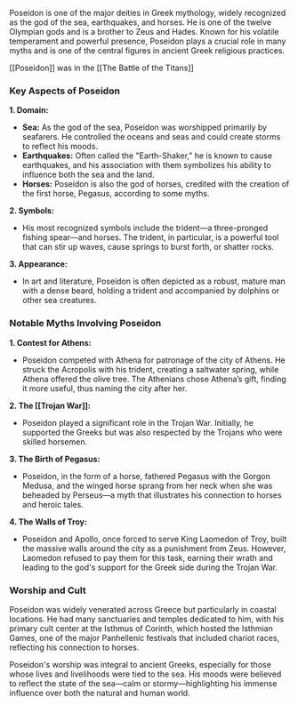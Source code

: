 Poseidon is one of the major deities in Greek mythology, widely recognized as the god of the sea, earthquakes, and horses. He is one of the twelve Olympian gods and is a brother to Zeus and Hades. Known for his volatile temperament and powerful presence, Poseidon plays a crucial role in many myths and is one of the central figures in ancient Greek religious practices.

[[Poseidon]] was in the [[The Battle of the Titans]]

### Key Aspects of Poseidon

**1. Domain:**
   - **Sea:** As the god of the sea, Poseidon was worshipped primarily by seafarers. He controlled the oceans and seas and could create storms to reflect his moods.
   - **Earthquakes:** Often called the "Earth-Shaker," he is known to cause earthquakes, and his association with them symbolizes his ability to influence both the sea and the land.
   - **Horses:** Poseidon is also the god of horses, credited with the creation of the first horse, Pegasus, according to some myths.

**2. Symbols:**
   - His most recognized symbols include the trident—a three-pronged fishing spear—and horses. The trident, in particular, is a powerful tool that can stir up waves, cause springs to burst forth, or shatter rocks.

**3. Appearance:**
   - In art and literature, Poseidon is often depicted as a robust, mature man with a dense beard, holding a trident and accompanied by dolphins or other sea creatures.

### Notable Myths Involving Poseidon

**1. Contest for Athens:**
   - Poseidon competed with Athena for patronage of the city of Athens. He struck the Acropolis with his trident, creating a saltwater spring, while Athena offered the olive tree. The Athenians chose Athena’s gift, finding it more useful, thus naming the city after her.

**2. The [[Trojan War]]:**
   - Poseidon played a significant role in the Trojan War. Initially, he supported the Greeks but was also respected by the Trojans who were skilled horsemen.

**3. The Birth of Pegasus:**
   - Poseidon, in the form of a horse, fathered Pegasus with the Gorgon Medusa, and the winged horse sprang from her neck when she was beheaded by Perseus—a myth that illustrates his connection to horses and heroic tales.

**4. The Walls of Troy:**
   - Poseidon and Apollo, once forced to serve King Laomedon of Troy, built the massive walls around the city as a punishment from Zeus. However, Laomedon refused to pay them for this task, earning their wrath and leading to the god's support for the Greek side during the Trojan War.

### Worship and Cult

Poseidon was widely venerated across Greece but particularly in coastal locations. He had many sanctuaries and temples dedicated to him, with his primary cult center at the Isthmus of Corinth, which hosted the Isthmian Games, one of the major Panhellenic festivals that included chariot races, reflecting his connection to horses.

Poseidon's worship was integral to ancient Greeks, especially for those whose lives and livelihoods were tied to the sea. His moods were believed to reflect the state of the sea—calm or stormy—highlighting his immense influence over both the natural and human world.